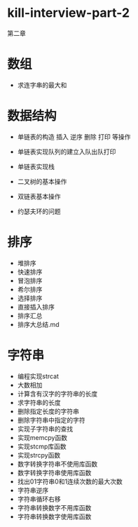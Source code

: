 # kill-interview-part-2
第二章

# 数组

* 求连字串的最大和

# 数据结构

* 单链表的构造 插入 逆序 删除 打印 等操作

* 单链表实现队列的建立入队出队打印

* 单链表实现栈

* 二叉树的基本操作

* 双链表基本操作

* 约瑟夫环的问题

# 排序

* 堆排序
* 快速排序
* 冒泡排序
* 希尔排序
* 选择排序
* 直接插入排序
* 排序汇总
* 排序大总结.md

# 字符串

* 编程实现strcat
* 大数相加
* 计算含有汉字的字符串的长度
* 求字符串的长度
* 删除指定长度的字符串
* 删除字符串中指定的字符
* 实现子字符串的查找
* 实现memcpy函数
* 实现stcmp库函数
* 实现strcpy函数
* 数字转换字符串不使用库函数
* 数字转换字符串使用库函数
* 找出01字符串0和1连续次数的最大次数
* 字符串逆序
* 字符串循环右移
* 字符串转换数字不用库函数
* 字符串转换数字使用库函数
